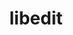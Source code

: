 ---
title: "libedit"
layout: cache
categories: [package, v0.18.1]
meta: {"versions": ["3.1-20210216"], "compilers": ["gcc@=7.3.1", "gcc@=7.5.0", "gcc@=8.4.0"], "oss": ["amzn2", "ubuntu18.04"], "platforms": ["linux"], "targets": ["aarch64", "graviton2", "x86_64", "x86_64_v3", "x86_64_v4"], "stacks": ["aws-ahug", "aws-ahug-aarch64", "aws-isc", "aws-isc-aarch64", "data-vis-sdk", "e4s", "root", "tutorial"], "num_specs": 6, "num_specs_by_stack": {"aws-isc": 2, "root": 6, "aws-ahug": 2, "aws-ahug-aarch64": 2, "aws-isc-aarch64": 2, "e4s": 1, "tutorial": 2, "data-vis-sdk": 1}}
spec_details: [{"hash": "jeh4b77olqnmypgcyzfw3hzntyv54yw2", "compiler": "gcc@=7.3.1", "versions": ["3.1-20210216"], "os": "amzn2", "platform": "linux", "target": "x86_64_v4", "variants": [], "stacks": ["aws-isc", "root", "aws-ahug"], "size": "-", "tarball": "https://binaries.spack.io/v0.18.1/build_cache/linux-amzn2-x86_64_v4/gcc-7.3.1/libedit-3.1-20210216/linux-amzn2-x86_64_v4-gcc-7.3.1-libedit-3.1-20210216-jeh4b77olqnmypgcyzfw3hzntyv54yw2.spack"}, {"hash": "3boopjk63l5nfjkl2s5d6grbb3o6jk4r", "compiler": "gcc@=7.3.1", "versions": ["3.1-20210216"], "os": "amzn2", "platform": "linux", "target": "graviton2", "variants": [], "stacks": ["aws-ahug-aarch64", "root", "aws-isc-aarch64"], "size": "-", "tarball": "https://binaries.spack.io/v0.18.1/build_cache/linux-amzn2-graviton2/gcc-7.3.1/libedit-3.1-20210216/linux-amzn2-graviton2-gcc-7.3.1-libedit-3.1-20210216-3boopjk63l5nfjkl2s5d6grbb3o6jk4r.spack"}, {"hash": "fyxwiqk3vlcozwiys2oqfnavhi6pwhim", "compiler": "gcc@=7.3.1", "versions": ["3.1-20210216"], "os": "amzn2", "platform": "linux", "target": "aarch64", "variants": [], "stacks": ["aws-ahug-aarch64", "root", "aws-isc-aarch64"], "size": "-", "tarball": "https://binaries.spack.io/v0.18.1/build_cache/linux-amzn2-aarch64/gcc-7.3.1/libedit-3.1-20210216/linux-amzn2-aarch64-gcc-7.3.1-libedit-3.1-20210216-fyxwiqk3vlcozwiys2oqfnavhi6pwhim.spack"}, {"hash": "gw6i2fka4jge5f56mhwwvf2enaurzoeu", "compiler": "gcc@=7.3.1", "versions": ["3.1-20210216"], "os": "amzn2", "platform": "linux", "target": "x86_64_v3", "variants": [], "stacks": ["aws-isc", "root", "aws-ahug"], "size": "-", "tarball": "https://binaries.spack.io/v0.18.1/build_cache/linux-amzn2-x86_64_v3/gcc-7.3.1/libedit-3.1-20210216/linux-amzn2-x86_64_v3-gcc-7.3.1-libedit-3.1-20210216-gw6i2fka4jge5f56mhwwvf2enaurzoeu.spack"}, {"hash": "zc56lv6gyjpfvi4tpdtmx5yb7ljfnlrb", "compiler": "gcc@=7.5.0", "versions": ["3.1-20210216"], "os": "ubuntu18.04", "platform": "linux", "target": "x86_64", "variants": [], "stacks": ["e4s", "root", "tutorial", "data-vis-sdk"], "size": "-", "tarball": "https://binaries.spack.io/v0.18.1/build_cache/linux-ubuntu18.04-x86_64/gcc-7.5.0/libedit-3.1-20210216/linux-ubuntu18.04-x86_64-gcc-7.5.0-libedit-3.1-20210216-zc56lv6gyjpfvi4tpdtmx5yb7ljfnlrb.spack"}, {"hash": "riidlo4ub3blb4tpvmhaely7j4e6poju", "compiler": "gcc@=8.4.0", "versions": ["3.1-20210216"], "os": "ubuntu18.04", "platform": "linux", "target": "x86_64", "variants": [], "stacks": ["root", "tutorial"], "size": "-", "tarball": "https://binaries.spack.io/v0.18.1/build_cache/linux-ubuntu18.04-x86_64/gcc-8.4.0/libedit-3.1-20210216/linux-ubuntu18.04-x86_64-gcc-8.4.0-libedit-3.1-20210216-riidlo4ub3blb4tpvmhaely7j4e6poju.spack"}]
---